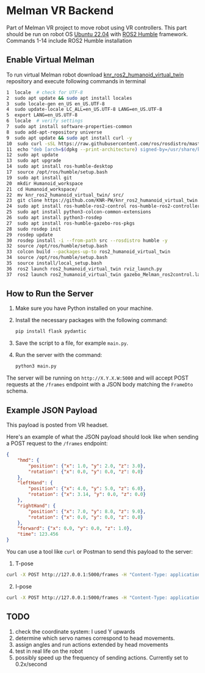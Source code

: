 # Melman VR Backend

Part of Melman VR project to move robot using VR controllers. This part should be run on robot OS [Ubuntu 22.04](https://releases.ubuntu.com/jammy/) with [ROS2 Humble](https://docs.ros.org/en/humble/index.html) framework. Commands 1-14 include ROS2 Humble installation

## Enable Virtual Melman

To run virtual Melman robot download [knr_ros2_humanoid_virtual_twin](https://github.com/KNR-PW/knr_ros2_humanoid_virtual_twin) repository and execute following commands in terminal
``` bash
1  locale  # check for UTF-8
2  sudo apt update && sudo apt install locales
3  sudo locale-gen en_US en_US.UTF-8
4  sudo update-locale LC_ALL=en_US.UTF-8 LANG=en_US.UTF-8
5  export LANG=en_US.UTF-8
6  locale  # verify settings
7  sudo apt install software-properties-common
8  sudo add-apt-repository universe
9  sudo apt update && sudo apt install curl -y
10  sudo curl -sSL https://raw.githubusercontent.com/ros/rosdistro/master/ros.key -o /usr/share/keyrings/ros-archive-keyring.gpg
11  echo "deb [arch=$(dpkg --print-architecture) signed-by=/usr/share/keyrings/ros-archive-keyring.gpg] http://packages.ros.org/ros2/ubuntu $(. /etc/os-release && echo $UBUNTU_CODENAME) main" | sudo tee /etc/apt/sources.list.d/ros2.list > /dev/null
12  sudo apt update
13  sudo apt upgrade
14  sudo apt install ros-humble-desktop
17  source /opt/ros/humble/setup.bash
19  sudo apt install git
20  mkdir Humanoid_workspace
21  cd Humanoid_workspace/
22  mv knr_ros2_humanoid_virtual_twin/ src/
23  git clone https://github.com/KNR-PW/knr_ros2_humanoid_virtual_twin.git
24  sudo apt install ros-humble-ros2-control ros-humble-ros2-controllers
25  sudo apt install python3-colcon-common-extensions
26  sudo apt install python3-rosdep
27  sudo apt install ros-humble-gazebo-ros-pkgs
28  sudo rosdep init
29  rosdep update
30  rosdep install -i --from-path src --rosdistro humble -y
32  source /opt/ros/humble/setup.bash
33  colcon build --packages-up-to ros2_humanoid_virtual_twin
34  source /opt/ros/humble/setup.bash
35  source install/local_setup.bash
36  ros2 launch ros2_humanoid_virtual_twin rviz_launch.py 
37  ros2 launch ros2_humanoid_virtual_twin gazebo_Melman_ros2control.launch.py
```

## How to Run the Server

1. Make sure you have Python installed on your machine.
2. Install the necessary packages with the following command:

    ```bash
    pip install flask pydantic
    ```

3. Save the script to a file, for example `main.py`.
4. Run the server with the command:

    ```bash
    python3 main.py
    ```

The server will be running on `http://X.Y.X.W:5000` and will accept POST requests at the `/frames` endpoint with a JSON body matching the `FrameDto` schema.

## Example JSON Payload

This payload is posted from VR headset.

Here's an example of what the JSON payload should look like when sending a POST request to the `/frames` endpoint:

```json
{
    "hmd": {
        "position": {"x": 1.0, "y": 2.0, "z": 3.0},
        "rotation": {"x": 0.0, "y": 0.0, "z": 0.0}
    },
    "leftHand": {
        "position": {"x": 4.0, "y": 5.0, "z": 6.0},
        "rotation": {"x": 3.14, "y": 0.0, "z": 0.0}
    },
    "rightHand": {
        "position": {"x": 7.0, "y": 8.0, "z": 9.0},
        "rotation": {"x": 0.0, "y": 0.0, "z": 0.0}
    },
    "forward": {"x": 0.0, "y": 0.0, "z": 1.0},
    "time": 123.456
}
```

You can use a tool like `curl` or Postman to send this payload to the server:

1. T-pose
```bash
curl -X POST http://127.0.0.1:5000/frames -H "Content-Type: application/json" -d '{"hmd":{"position":{"x":0.07,"y":1.29,"z":0.07},"rotation":{"x":0.0,"y":0.0,"z":0.0}},"leftHand":{"position":{"x":-0.73,"y":1.15,"z":-0.10},"rotation":{"x":0.0,"y":0.0,"z":0.0}},"rightHand":{"position":{"x":0.84,"y":1.08,"z":0.53},"rotation":{"x":0.0,"y":0.0,"z":0.0}},"forward": {"x": 0.0, "y": 0.0, "z": 1.0},"time":1.00}'
```

2. I-pose
```bash
curl -X POST http://127.0.0.1:5000/frames -H "Content-Type: application/json" -d '{"hmd":{"position":{"x":0.07,"y":1.29,"z":0.07},"rotation":{"x":0.0,"y":0.0,"z":0.0}},"leftHand":{"position":{"x":-0.43,"y":0.5,"z":-0.5},"rotation":{"x":0.0,"y":0.0,"z":0.0}},"rightHand":{"position":{"x":0.25,"y":0.5,"z":0.15},"rotation":{"x":0.0,"y":0.0,"z":0.0}},"forward": {"x": 0.0, "y": 0.0, "z": 1.0},"time":1.00}'
```

## TODO
1. check the coordinate system: I used Y upwards
2. determine which servo names correspond to head movements. 
3. assign angles and run actions extended by head movements
2. test in real life on the robot
3. possibly speed up the frequency of sending actions. Currently set to 0.2x/second